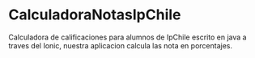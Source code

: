 # CalculadoraNotasIpChile
Calculadora de calificaciones para alumnos de IpChile escrito en java a traves del Ionic, nuestra aplicacion calcula las nota en porcentajes.
